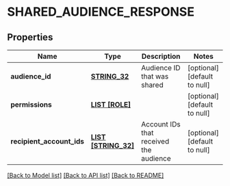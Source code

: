 # SHARED_AUDIENCE_RESPONSE

## Properties
Name | Type | Description | Notes
------------ | ------------- | ------------- | -------------
**audience_id** | [**STRING_32**](STRING_32.md) | Audience ID that was shared | [optional] [default to null]
**permissions** | [**LIST [ROLE]**](Role.md) |  | [optional] [default to null]
**recipient_account_ids** | [**LIST [STRING_32]**](STRING_32.md) | Account IDs that received the audience | [optional] [default to null]

[[Back to Model list]](../README.md#documentation-for-models) [[Back to API list]](../README.md#documentation-for-api-endpoints) [[Back to README]](../README.md)


